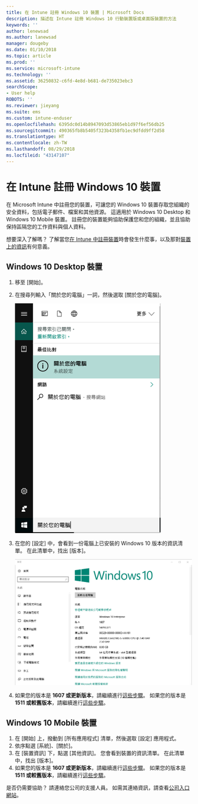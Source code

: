 ```yaml
---
title: 在 Intune 註冊 Windows 10 裝置 | Microsoft Docs
description: 描述在 Intune 註冊 Windows 10 行動裝置版或桌面版裝置的方法
keywords: ''
author: lenewsad
ms.author: lanewsad
manager: dougeby
ms.date: 01/10/2018
ms.topic: article
ms.prod: ''
ms.service: microsoft-intune
ms.technology: ''
ms.assetid: 36250832-c6fd-4e8d-b681-de735023ebc3
searchScope:
- User help
ROBOTS: ''
ms.reviewer: jieyang
ms.suite: ems
ms.custom: intune-enduser
ms.openlocfilehash: 6395dc0d14b8947093d53865eb1d97f6ef56db25
ms.sourcegitcommit: 490365fb8b5405f323b4358fb1ec9dfdd9ff2d58
ms.translationtype: HT
ms.contentlocale: zh-TW
ms.lasthandoff: 08/29/2018
ms.locfileid: "43147107"
---
```

# <a name="enroll-your-windows-10-devices-in-intune"></a>在 Intune 註冊 Windows 10 裝置

在 Microsoft Intune 中註冊您的裝置，可讓您的 Windows 10 裝置存取您組織的安全資料，包括電子郵件、檔案和其他資源。 這適用於 Windows 10 Desktop 和 Windows 10 Mobile 裝置。 註冊您的裝置能夠協助保護您和您的組織，並且協助保持區隔您的工作資料與個人資料。

想要深入了解嗎？ 了解當您[在 Intune 中註冊裝置](what-happens-if-you-install-the-company-portal-app-and-enroll-your-device-in-intune-windows.md)時會發生什麼事，以及那對[裝置上的資訊](what-info-can-your-company-see-when-you-enroll-your-device-in-intune.md)有何意義。

## <a name="windows-10-desktop-devices"></a>Windows 10 Desktop 裝置

1. 移至 [開始]。

2. 在搜尋列輸入「關於您的電腦」一詞，然後選取 [關於您的電腦]。

   ![搜尋電腦的相關設定](media/searching_for_about_your_pc.png)

3. 在您的 [設定] 中，會看到一份電腦上已安裝的 Windows 10 版本的資訊清單。 在此清單中，找出 [版本]。

   ![Windows 10 Desktop 關於您的電腦](media/settings_about_pc.png)

4. 如果您的版本是 __1607 或更新版本__，請繼續進行[這些步驟](enroll-your-w10-device-access-work-or-school.md)。 如果您的版本是 __1511 或較舊版本__，請繼續進行[這些步驟](enroll-your-w10-device-your-account.md)。

## <a name="windows-10-mobile-devices"></a>Windows 10 Mobile 裝置        

1.  在 [開始] 上，撥動到 [所有應用程式] 清單，然後選取 [設定] 應用程式。        
2.  依序點選 [系統]、[關於]。       
3.  在 [裝置資訊] 下，點選 [其他資訊]。 您會看到裝置的資訊清單。 在此清單中，找出 [版本]。        
4.  如果您的版本是 __1607 或更新版本__，請繼續進行[這些步驟](enroll-your-w10-device-access-work-or-school.md)。 如果您的版本是 __1511 或較舊版本__，請繼續進行[這些步驟](enroll-your-w10-device-your-account.md)。

是否仍需要協助？ 請連絡您公司的支援人員。 如需其連絡資訊，請查看[公司入口網站](https://go.microsoft.com/fwlink/?linkid=2010980)。
